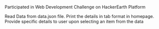 Participated in Web Development Challenge on HackerEarth Platform

Read Data from data.json file.
Print the details in tab format in homepage.
Provide specific details to user upon selecting an item from the data
